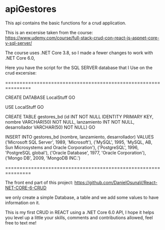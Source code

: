 # apiGestores

This api contains the basic functions for a crud application.

This is an excersise taken from the course: https://www.udemy.com/course/full-stack-crud-con-react-js-aspnet-core-y-sql-server/

The course uses .NET Core 3.8, so I made a fewer changes to work with .NET Core 6.0,

Here you have the script for the SQL SERVER database that I Use on the crud excersise:

===============================================================

CREATE DATABASE LocalStuff
GO

USE LocalStuff
GO

CREATE TABLE gestores_bd (id INT NOT NULL IDENTITY PRIMARY KEY, nombre VARCHAR(50) NOT NULL, lanzamiento INT NOT NULL, desarrollador VARCHAR(50) NOT NULL)
GO

INSERT INTO gestores_bd (nombre, lanzamiento, desarrollador) 
VALUES ('Microsoft SQL Server', 1989, 'Microsoft'),
		('MySQL', 1995, 'MySQL, AB, Sun Microsystems and Oracle Corporation'),
		('PostgreSQL', 1996, 'PostgreSQL global'),
		('Oracle Database', 1977, 'Oracle Corporation'),
		('Mongo DB', 2009, 'MongoDB INC.')

===============================================================

The front end part of this project: https://github.com/DanielOsunaV/React-NET-CORE-6-CRUD

we only create a simple Database, a table and we add some values to have information on it.

This is my first CRUD in REACT using a .NET Core 6.0 API, I hope it helps you level up a little your skills, comments and contributions allowed, feel free to text me! 

